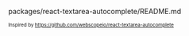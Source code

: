 packages/react-textarea-autocomplete/README.md


<sup><sub>Inspired by https://github.com/webscopeio/react-textarea-autocomplete</sub></sup>
